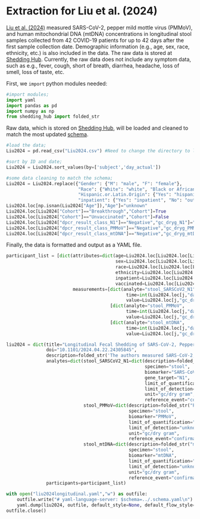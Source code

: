 # Extraction for Liu et al. (2024)

[Liu et al. (2024)](https://www.medrxiv.org/content/10.1101/2024.04.22.24305845v1) measured SARS-CoV-2, pepper mild mottle virus (PMMoV), and human mitochondrial DNA (mtDNA) concentrations in longitudinal stool samples collected from 42 COVID-19 patients for up to 42 days after the first sample collection date. Demographic information (e.g., age, sex, race, ethnicity, etc.) is also included in the data. The raw data is stored at [Shedding Hub](https://github.com/shedding-hub). Currently, the raw data does not include any symptom data, such as e.g., fever, cough, short of breath, diarrhea, headache, loss of smell, loss of taste, etc.

First, we `import` python modules needed:

```python
#import modules;
import yaml
import pandas as pd
import numpy as np
from shedding_hub import folded_str
```

Raw data, which is stored on [Shedding Hub](https://github.com/shedding-hub), will be loaded and cleaned to match the most updated [schema](https://github.com/shedding-hub/shedding-hub/blob/main/data/.schema.yaml).

```python
#load the data;
Liu2024 = pd.read_csv("Liu2024.csv") #Need to change the directory to load the data;

#sort by ID and date;
Liu2024 = Liu2024.sort_values(by=['subject','day_actual'])

#some data cleaning to match the schema;
Liu2024 = Liu2024.replace({"Gender": {"M": "male", "F": "female"},
                           "Race": {"White": "white", "Black or African American": "black", "Asian": "asian"},
                           "Hispanic.or.Latin.Origin": {"Yes": "hispanic", "No": "not hispanic"},
                           "inpatient": {"Yes": "inpatient", "No": "outpatient"}})
Liu2024.loc[np.isnan(Liu2024["Age"]),"Age"]="unknown"
Liu2024.loc[Liu2024["Cohort"]=="Breakthrough","Cohort"]=True
Liu2024.loc[Liu2024["Cohort"]=="Unvaccinated","Cohort"]=False
Liu2024.loc[Liu2024["dpcr_result_class_N1"]=="Negative","gc_dryg_N1"]="negative"
Liu2024.loc[Liu2024["dpcr_result_class_PMMoV"]=="Negative","gc_dryg_PMMoV"]="negative"
Liu2024.loc[Liu2024["dpcr_result_class_mtDNA"]=="Negative","gc_dryg_mtDNA"]="negative"
```

Finally, the data is formatted and output as a YAML file.

```python
participant_list = [dict(attributes=dict(age=Liu2024.loc[Liu2024.loc[Liu2024["subject"]==i].index[0],"Age"],
                                         sex=Liu2024.loc[Liu2024.loc[Liu2024["subject"]==i].index[0],"Gender"],
                                         race=Liu2024.loc[Liu2024.loc[Liu2024["subject"]==i].index[0],"Race"],
                                         ethnicity=Liu2024.loc[Liu2024.loc[Liu2024["subject"]==i].index[0],"Hispanic.or.Latin.Origin"],
                                         inpatient=Liu2024.loc[Liu2024.loc[Liu2024["subject"]==i].index[0],"inpatient"],
                                         vaccinated=Liu2024.loc[Liu2024.loc[Liu2024["subject"]==i].index[0],"Cohort"]),
                         measurements=[dict(analyte="stool_SARSCoV2_N1",
                                             time=int(Liu2024.loc[j,"day_actual"].item()),
                                             value=Liu2024.loc[j,"gc_dryg_N1"]) for j in Liu2024.loc[Liu2024["subject"]==i].index] +
                                       [dict(analyte="stool_PMMoV",
                                             time=int(Liu2024.loc[j,"day_actual"].item()),
                                             value=Liu2024.loc[j,"gc_dryg_PMMoV"]) for j in Liu2024.loc[Liu2024["subject"]==i].index] +
                                       [dict(analyte="stool_mtDNA",
                                             time=int(Liu2024.loc[j,"day_actual"].item()),
                                             value=Liu2024.loc[j,"gc_dryg_mtDNA"]) for j in Liu2024.loc[Liu2024["subject"]==i].index]) for i in pd.unique(Liu2024["subject"])]

liu2024 = dict(title="Longitudinal Fecal Shedding of SARS-CoV-2, Pepper Mild Mottle Virus, and Human Mitochondrial DNA in COVID-19 Patients",
               doi="10.1101/2024.04.22.24305845",
               description=folded_str('The authors measured SARS-CoV-2, pepper mild mottle virus (PMMoV), and human mitochondrial DNA (mtDNA) in longitudinal stool samples collected from 42 COVID-19 patients for up to 42 days after the first sample collection date. Abundances were quantified using Digital PCR assays targeting the N1 genes. The symptom data (e.g., fever, cough, short of breath, diarrhea, headache, loss of smell, loss of taste, etc.) is currently not included in this data.\n'),
               analytes=dict(stool_SARSCoV2_N1=dict(description=folded_str("SARS-CoV-2 RNA genome copy concentration in stool samples. The concentration were quantified in genome copies per dry weight of stool.\n"),
                                                    specimen="stool",
                                                    biomarker="SARS-CoV-2",
                                                    gene_target="N1",
                                                    limit_of_quantification=1000,
                                                    limit_of_detection="unknown",
                                                    unit="gc/dry gram",
                                                    reference_event="confirmation date"),
                             stool_PMMoV=dict(description=folded_str("PMMoV genome copy concentration in stool samples. The concentration were quantified in genome copies per dry weight of stool.\n"),
                                              specimen="stool",
                                              biomarker="PMMoV",
                                              limit_of_quantification="unknown",
                                              limit_of_detection="unknown",
                                              unit="gc/dry gram",
                                              reference_event="confirmation date"),
                             stool_mtDNA=dict(description=folded_str("mtDNA genome copy concentration in stool samples. The concentration were quantified in genome copies per dry weight of stool.\n"),
                                              specimen="stool",
                                              biomarker="mtDNA",
                                              limit_of_quantification="unknown",
                                              limit_of_detection="unknown",
                                              unit="gc/dry gram",
                                              reference_event="confirmation date")),
               participants=participant_list)

with open("liu2024longitudinal.yaml","w") as outfile:
    outfile.write("# yaml-language-server: $schema=../.schema.yaml\n")
    yaml.dump(liu2024, outfile, default_style=None, default_flow_style=False, sort_keys=False)
outfile.close()
```

